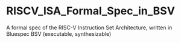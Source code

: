 # RISCV_ISA_Formal_Spec_in_BSV
A formal spec of the RISC-V Instruction Set Architecture, written in Bluespec BSV (executable, synthesizable)
